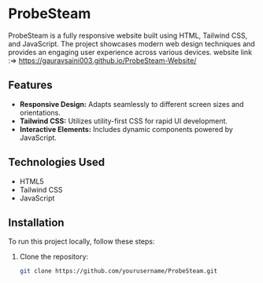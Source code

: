 # ProbeSteam

ProbeSteam is a fully responsive website built using HTML, Tailwind CSS, and JavaScript. The project showcases modern web design techniques and provides an engaging user experience across various devices.
website link :=> https://gauravsaini003.github.io/ProbeSteam-Website/
## Features

- **Responsive Design:** Adapts seamlessly to different screen sizes and orientations.
- **Tailwind CSS:** Utilizes utility-first CSS for rapid UI development.
- **Interactive Elements:** Includes dynamic components powered by JavaScript.

## Technologies Used

- HTML5
- Tailwind CSS
- JavaScript

## Installation

To run this project locally, follow these steps:

1. Clone the repository:
   ```bash
   git clone https://github.com/yourusername/ProbeSteam.git

